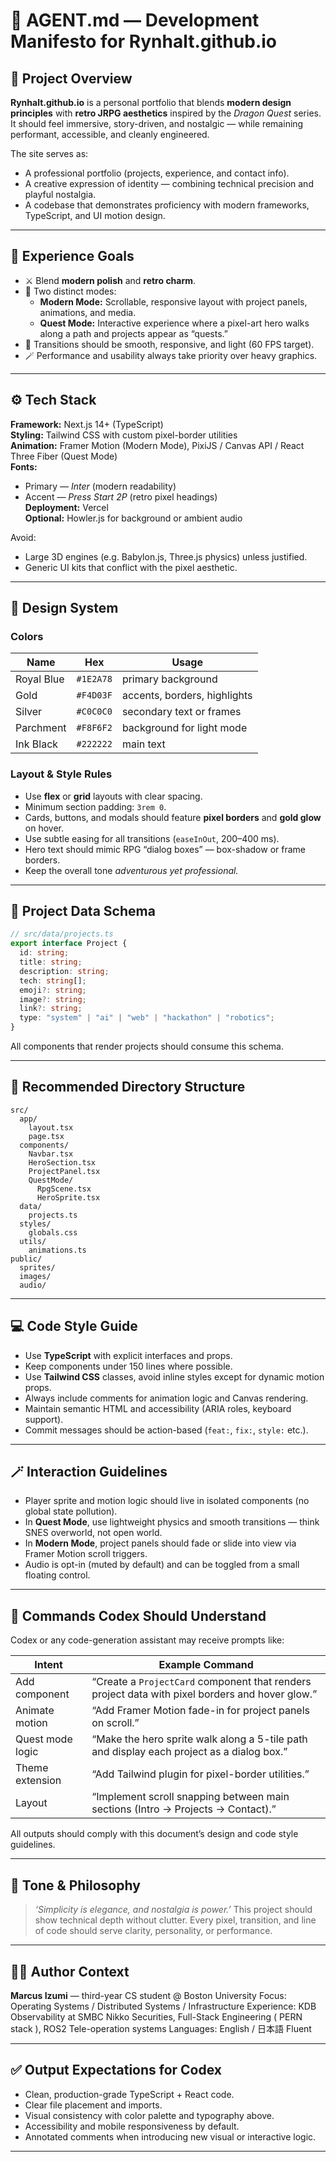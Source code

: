 
# 🧙 AGENT.md — Development Manifesto for Rynhalt.github.io

## 🧭 Project Overview
**Rynhalt.github.io** is a personal portfolio that blends **modern design principles** with **retro JRPG aesthetics** inspired by the *Dragon Quest* series.  
It should feel immersive, story-driven, and nostalgic — while remaining performant, accessible, and cleanly engineered.

The site serves as:
- A professional portfolio (projects, experience, and contact info).  
- A creative expression of identity — combining technical precision and playful nostalgia.  
- A codebase that demonstrates proficiency with modern frameworks, TypeScript, and UI motion design.

---

## 🎨 Experience Goals
- ⚔️ Blend **modern polish** and **retro charm**.  
- 🧭 Two distinct modes:
  - **Modern Mode:** Scrollable, responsive layout with project panels, animations, and media.  
  - **Quest Mode:** Interactive experience where a pixel-art hero walks along a path and projects appear as “quests.”  
- 💫 Transitions should be smooth, responsive, and light (60 FPS target).  
- 🪄 Performance and usability always take priority over heavy graphics.

---

## ⚙️ Tech Stack
**Framework:** Next.js 14+ (TypeScript)  
**Styling:** Tailwind CSS with custom pixel-border utilities  
**Animation:** Framer Motion (Modern Mode), PixiJS / Canvas API / React Three Fiber (Quest Mode)  
**Fonts:**  
- Primary — *Inter* (modern readability)  
- Accent — *Press Start 2P* (retro pixel headings)  
**Deployment:** Vercel  
**Optional:** Howler.js for background or ambient audio

Avoid:
- Large 3D engines (e.g. Babylon.js, Three.js physics) unless justified.  
- Generic UI kits that conflict with the pixel aesthetic.  

---

## 🧱 Design System

### Colors
| Name | Hex | Usage |
|------|-----|--------|
| Royal Blue | `#1E2A78` | primary background |
| Gold | `#F4D03F` | accents, borders, highlights |
| Silver | `#C0C0C0` | secondary text or frames |
| Parchment | `#F8F6F2` | background for light mode |
| Ink Black | `#222222` | main text |

### Layout & Style Rules
- Use **flex** or **grid** layouts with clear spacing.  
- Minimum section padding: `3rem 0`.  
- Cards, buttons, and modals should feature **pixel borders** and **gold glow** on hover.  
- Use subtle easing for all transitions (`easeInOut`, 200–400 ms).  
- Hero text should mimic RPG “dialog boxes” — box-shadow or frame borders.  
- Keep the overall tone *adventurous yet professional.*

---

## 🧩 Project Data Schema

```ts
// src/data/projects.ts
export interface Project {
  id: string;
  title: string;
  description: string;
  tech: string[];
  emoji?: string;
  image?: string;
  link?: string;
  type: "system" | "ai" | "web" | "hackathon" | "robotics";
}
````

All components that render projects should consume this schema.

---

## 📁 Recommended Directory Structure

```
src/
  app/
    layout.tsx
    page.tsx
  components/
    Navbar.tsx
    HeroSection.tsx
    ProjectPanel.tsx
    QuestMode/
      RpgScene.tsx
      HeroSprite.tsx
  data/
    projects.ts
  styles/
    globals.css
  utils/
    animations.ts
public/
  sprites/
  images/
  audio/
```

---

## 💻 Code Style Guide

* Use **TypeScript** with explicit interfaces and props.
* Keep components under 150 lines where possible.
* Use **Tailwind CSS** classes, avoid inline styles except for dynamic motion props.
* Always include comments for animation logic and Canvas rendering.
* Maintain semantic HTML and accessibility (ARIA roles, keyboard support).
* Commit messages should be action-based (`feat:`, `fix:`, `style:` etc.).

---

## 🪄 Interaction Guidelines

* Player sprite and motion logic should live in isolated components (no global state pollution).
* In **Quest Mode**, use lightweight physics and smooth transitions — think SNES overworld, not open world.
* In **Modern Mode**, project panels should fade or slide into view via Framer Motion scroll triggers.
* Audio is opt-in (muted by default) and can be toggled from a small floating control.

---

## 📜 Commands Codex Should Understand

Codex or any code-generation assistant may receive prompts like:

| Intent           | Example Command                                                                                 |
| ---------------- | ----------------------------------------------------------------------------------------------- |
| Add component    | “Create a `ProjectCard` component that renders project data with pixel borders and hover glow.” |
| Animate motion   | “Add Framer Motion fade-in for project panels on scroll.”                                       |
| Quest mode logic | “Make the hero sprite walk along a 5-tile path and display each project as a dialog box.”       |
| Theme extension  | “Add Tailwind plugin for pixel-border utilities.”                                               |
| Layout           | “Implement scroll snapping between main sections (Intro → Projects → Contact).”                 |

All outputs should comply with this document’s design and code style guidelines.

---

## 🔮 Tone & Philosophy

> *‘Simplicity is elegance, and nostalgia is power.’*
> This project should show technical depth without clutter. Every pixel, transition, and line of code should serve clarity, personality, or performance.

---

## 🧑‍💻 Author Context

**Marcus Izumi** — third-year CS student @ Boston University
Focus: Operating Systems / Distributed Systems / Infrastructure
Experience: KDB Observability at SMBC Nikko Securities, Full-Stack Engineering ( PERN stack ), ROS2 Tele-operation systems
Languages: English / 日本語 Fluent

---

## ✅ Output Expectations for Codex

* Clean, production-grade TypeScript + React code.
* Clear file placement and imports.
* Visual consistency with color palette and typography above.
* Accessibility and mobile responsiveness by default.
* Annotated comments when introducing new visual or interactive logic.

---